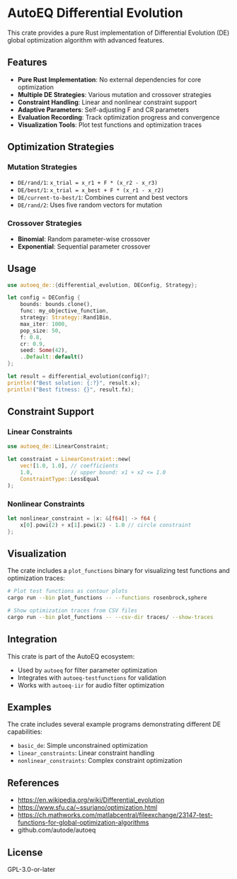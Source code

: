 # AutoEQ Differential Evolution

This crate provides a pure Rust implementation of Differential Evolution (DE) global optimization algorithm with advanced features.

## Features

- **Pure Rust Implementation**: No external dependencies for core optimization
- **Multiple DE Strategies**: Various mutation and crossover strategies
- **Constraint Handling**: Linear and nonlinear constraint support
- **Adaptive Parameters**: Self-adjusting F and CR parameters
- **Evaluation Recording**: Track optimization progress and convergence
- **Visualization Tools**: Plot test functions and optimization traces

## Optimization Strategies

### Mutation Strategies

- `DE/rand/1`: `x_trial = x_r1 + F * (x_r2 - x_r3)`
- `DE/best/1`: `x_trial = x_best + F * (x_r1 - x_r2)`
- `DE/current-to-best/1`: Combines current and best vectors
- `DE/rand/2`: Uses five random vectors for mutation

### Crossover Strategies

- **Binomial**: Random parameter-wise crossover
- **Exponential**: Sequential parameter crossover

## Usage

```rust
use autoeq_de::{differential_evolution, DEConfig, Strategy};

let config = DEConfig {
    bounds: bounds.clone(),
    func: my_objective_function,
    strategy: Strategy::Rand1Bin,
    max_iter: 1000,
    pop_size: 50,
    f: 0.8,
    cr: 0.9,
    seed: Some(42),
    ..Default::default()
};

let result = differential_evolution(config)?;
println!("Best solution: {:?}", result.x);
println!("Best fitness: {}", result.fx);
```

## Constraint Support

### Linear Constraints

```rust
use autoeq_de::LinearConstraint;

let constraint = LinearConstraint::new(
    vec![1.0, 1.0], // coefficients
    1.0,            // upper bound: x1 + x2 <= 1.0
    ConstraintType::LessEqual
);
```

### Nonlinear Constraints

```rust
let nonlinear_constraint = |x: &[f64]| -> f64 {
    x[0].powi(2) + x[1].powi(2) - 1.0 // circle constraint
};
```

## Visualization

The crate includes a `plot_functions` binary for visualizing test functions and optimization traces:

```bash
# Plot test functions as contour plots
cargo run --bin plot_functions -- --functions rosenbrock,sphere

# Show optimization traces from CSV files
cargo run --bin plot_functions -- --csv-dir traces/ --show-traces
```

## Integration

This crate is part of the AutoEQ ecosystem:

- Used by `autoeq` for filter parameter optimization
- Integrates with `autoeq-testfunctions` for validation
- Works with `autoeq-iir` for audio filter optimization

## Examples

The crate includes several example programs demonstrating different DE capabilities:

- `basic_de`: Simple unconstrained optimization
- `linear_constraints`: Linear constraint handling
- `nonlinear_constraints`: Complex constraint optimization

## References

- https://en.wikipedia.org/wiki/Differential_evolution
- https://www.sfu.ca/~ssurjano/optimization.html
- https://ch.mathworks.com/matlabcentral/fileexchange/23147-test-functions-for-global-optimization-algorithms
- github.com/autode/autoeq

## License

GPL-3.0-or-later
